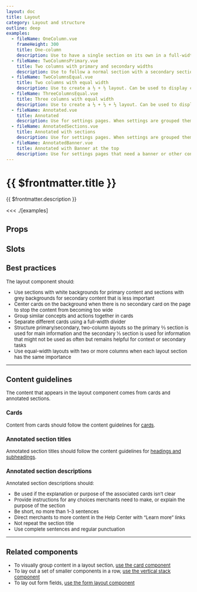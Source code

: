 ```yaml
---
layout: doc
title: Layout
category: Layout and structure
outline: deep
examples:
  - fileName: OneColumn.vue
    frameHeight: 300
    title: One-column
    description: Use to have a single section on its own in a full-width container. Use for simple pages and as a container for banners and other full-width content.
  - fileName: TwoColumnsPrimary.vue
    title: Two columns with primary and secondary widths
    description: Use to follow a normal section with a secondary section to create a 2/3 + 1/3 layout on detail pages (such as individual product or order pages). Can also be used on any page that needs to structure a lot of content. This layout stacks the columns on small screens.
  - fileName: TwoColumnsEqual.vue
    title: Two columns with equal width
    description: Use to create a ½ + ½ layout. Can be used to display content of equal importance. This layout will stack the columns on small screens.
  - fileName: ThreeColumnsEqual.vue
    title: Three columns with equal width
    description: Use to create a ⅓ + ⅓ + ⅓ layout. Can be used to display content of equal importance. This layout will stack the columns on small screens.
  - fileName: Annotated.vue
    title: Annotated
    description: Use for settings pages. When settings are grouped thematically in annotated sections, the title and description on each section helps merchants quickly find the setting they’re looking for.
  - fileName: AnnotatedSections.vue
    title: Annotated with sections
    description: Use for settings pages. When settings are grouped thematically in annotated sections, the title and description on each section helps merchants quickly find the setting they’re looking for.
  - fileName: AnnotatedBanner.vue
    title: Annotated with Banner at the top
    description: Use for settings pages that need a banner or other content at the top.
---
```


# {{ $frontmatter.title }}

<Lede>

{{ $frontmatter.description }}

</Lede>

<Examples>

<<< ./[examples]

</Examples>

## Props

<PropsTable />

## Slots

<SlotsTable />

<div style="font-size: 0.8125rem">

## Best practices

The layout component should:

- Use sections with white backgrounds for primary content and sections with grey backgrounds for secondary content that is less important
- Center cards on the background when there is no secondary card on the page to stop the content from becoming too wide
- Group similar concepts and actions together in cards
- Separate different cards using a full-width divider
- Structure primary/secondary, two-column layouts so the primary ⅔ section is used for main information and the secondary ⅓ section is used for information that might not be used as often but remains helpful for context or secondary tasks
- Use equal-width layouts with two or more columns when each layout section has the same importance

---

## Content guidelines

The content that appears in the layout component comes from cards and annotated sections.

### Cards

Content from cards should follow the content guidelines for [cards](components/Card#content-guidelines).

### Annotated section titles

Annotated section titles should follow the content guidelines for [headings and subheadings](https://polaris.shopify.com/content/actionable-language#headings-and-subheadings).

### Annotated section descriptions

Annotated section descriptions should:

- Be used if the explanation or purpose of the associated cards isn’t clear
- Provide instructions for any choices merchants need to make, or explain the purpose of the section
- Be short, no more than 1–3 sentences
- Direct merchants to more content in the Help Center with “Learn more” links
- Not repeat the section title
- Use complete sentences and regular punctuation

---

## Related components

- To visually group content in a layout section, [use the card component](/components/Card)
- To lay out a set of smaller components in a row, [use the vertical stack component](/components/VerticalStack)
- To lay out form fields, [use the form layout component](/components/FormLayout)

</div>
